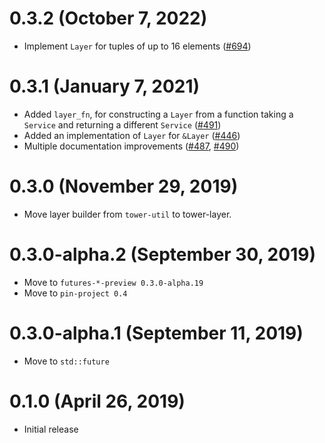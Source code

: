 # 0.3.2 (October 7, 2022)

- Implement `Layer` for tuples of up to 16 elements ([#694])

[#694]: https://github.com/tower-rs/tower/pull/694

# 0.3.1 (January 7, 2021)

- Added `layer_fn`, for constructing a `Layer` from a function taking
  a `Service` and returning a different `Service` ([#491])
- Added an implementation of `Layer` for `&Layer` ([#446])
- Multiple documentation improvements ([#487], [#490])

[#491]: https://github.com/tower-rs/tower/pull/491
[#446]: https://github.com/tower-rs/tower/pull/446
[#487]: https://github.com/tower-rs/tower/pull/487
[#490]: https://github.com/tower-rs/tower/pull/490

# 0.3.0 (November 29, 2019)

- Move layer builder from `tower-util` to tower-layer.

# 0.3.0-alpha.2 (September 30, 2019)

- Move to `futures-*-preview 0.3.0-alpha.19`
- Move to `pin-project 0.4`

# 0.3.0-alpha.1 (September 11, 2019)

- Move to `std::future`

# 0.1.0 (April 26, 2019)

- Initial release
